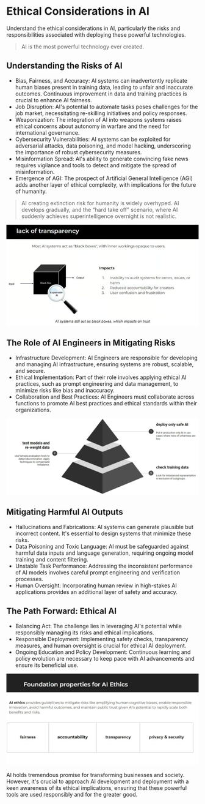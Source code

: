 # Ethical Considerations in AI

Understand the ethical considerations in AI, particularly the risks and responsibilities associated with deploying these powerful technologies.

> AI is the most powerful technology ever created.

## Understanding the Risks of AI

- Bias, Fairness, and Accuracy: AI systems can inadvertently replicate human biases present in training data, leading to unfair and inaccurate outcomes. Continuous improvement in data and training practices is crucial to enhance AI fairness.
- Job Disruption: AI's potential to automate tasks poses challenges for the job market, necessitating re-skilling initiatives and policy responses.
- Weaponization: The integration of AI into weapons systems raises ethical concerns about autonomy in warfare and the need for international governance.
- Cybersecurity Vulnerabilities: AI systems can be exploited for adversarial attacks, data poisoning, and model hacking, underscoring the importance of robust cybersecurity measures.
- Misinformation Spread: AI's ability to generate convincing fake news requires vigilance and tools to detect and mitigate the spread of misinformation.
- Emergence of AGI: The prospect of Artificial General Intelligence (AGI) adds another layer of ethical complexity, with implications for the future of humanity.

> AI creating extinction risk for humanity is widely overhyped. AI develops gradually, and the “hard take off” scenario, where AI suddenly achieves superintelligence overnight is not realistic.

![transparency](images/12-1.png)

## The Role of AI Engineers in Mitigating Risks

- Infrastructure Development: AI Engineers are responsible for developing and managing AI infrastructure, ensuring systems are robust, scalable, and secure.
- Ethical Implementation: Part of their role involves applying ethical AI practices, such as prompt engineering and data management, to minimize risks like bias and inaccuracy.
- Collaboration and Best Practices: AI Engineers must collaborate across functions to promote AI best practices and ethical standards within their organizations.

![mitigate risks](images/12-2.png)

## Mitigating Harmful AI Outputs

- Hallucinations and Fabrications: AI systems can generate plausible but incorrect content. It's essential to design systems that minimize these risks.
- Data Poisoning and Toxic Language: AI must be safeguarded against harmful data inputs and language generation, requiring ongoing model training and content filtering.
- Unstable Task Performance: Addressing the inconsistent performance of AI models involves careful prompt engineering and verification processes.
- Human Oversight: Incorporating human review in high-stakes AI applications provides an additional layer of safety and accuracy.

## The Path Forward: Ethical AI

- Balancing Act: The challenge lies in leveraging AI's potential while responsibly managing its risks and ethical implications.
- Responsible Deployment: Implementing safety checks, transparency measures, and human oversight is crucial for ethical AI deployment.
- Ongoing Education and Policy Development: Continuous learning and policy evolution are necessary to keep pace with AI advancements and ensure its beneficial use.

![ethics properties](images/12-3.png)

AI holds tremendous promise for transforming businesses and society. However, it's crucial to approach AI development and deployment with a keen awareness of its ethical implications, ensuring that these powerful tools are used responsibly and for the greater good.


